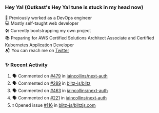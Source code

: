 ### Hey Ya! (Outkast's Hey Ya! tune is stuck in my head now)

💼 Previously worked as a DevOps engineer  
💻 Mostly self-taught web developer  
🛠️ Currently bootstrapping my own project  
📚 Preparing for AWS Certified Solutions Architect Associate and Certified Kubernetes Application Developer  
📬 You can reach me on [Twitter](https://twitter.com/LoriKarikari)  

### ✨ Recent Activity

<!--START_SECTION:activity-->
1. 🗣 Commented on [#479](https://github.com//iaincollins/next-auth/issues/479) in [iaincollins/next-auth](https://github.com//iaincollins/next-auth)
2. 🗣 Commented on [#289](https://github.com//blitz-js/blitz/issues/289) in [blitz-js/blitz](https://github.com//blitz-js/blitz)
3. 🗣 Commented on [#463](https://github.com//iaincollins/next-auth/issues/463) in [iaincollins/next-auth](https://github.com//iaincollins/next-auth)
4. 🗣 Commented on [#221](https://github.com//iaincollins/next-auth/issues/221) in [iaincollins/next-auth](https://github.com//iaincollins/next-auth)
5. ❗️ Opened issue [#116](https://github.com//blitz-js/blitzjs.com/issues/116) in [blitz-js/blitzjs.com](https://github.com//blitz-js/blitzjs.com)
<!--END_SECTION:activity-->
